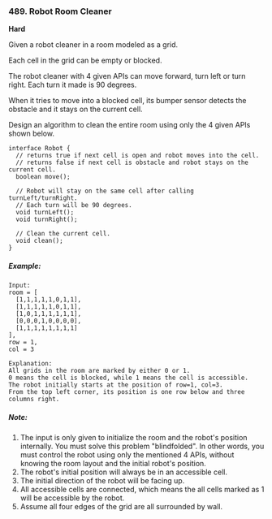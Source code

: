 ### 489. Robot Room Cleaner
**Hard**

Given a robot cleaner in a room modeled as a grid.

Each cell in the grid can be empty or blocked.

The robot cleaner with 4 given APIs can move forward, turn left or turn right. Each turn it made is 90 degrees.

When it tries to move into a blocked cell, its bumper sensor detects the obstacle and it stays on the current cell.

Design an algorithm to clean the entire room using only the 4 given APIs shown below.

```
interface Robot {
  // returns true if next cell is open and robot moves into the cell.
  // returns false if next cell is obstacle and robot stays on the current cell.
  boolean move();

  // Robot will stay on the same cell after calling turnLeft/turnRight.
  // Each turn will be 90 degrees.
  void turnLeft();
  void turnRight();

  // Clean the current cell.
  void clean();
}
```

##### Example:
```
Input:
room = [
  [1,1,1,1,1,0,1,1],
  [1,1,1,1,1,0,1,1],
  [1,0,1,1,1,1,1,1],
  [0,0,0,1,0,0,0,0],
  [1,1,1,1,1,1,1,1]
],
row = 1,
col = 3

Explanation:
All grids in the room are marked by either 0 or 1.
0 means the cell is blocked, while 1 means the cell is accessible.
The robot initially starts at the position of row=1, col=3.
From the top left corner, its position is one row below and three columns right.
```

##### Note:
1. The input is only given to initialize the room and the robot's position internally. You must solve this problem "blindfolded". In other words, you must control the robot using only the mentioned 4 APIs, without knowing the room layout and the initial robot's position.
2. The robot's initial position will always be in an accessible cell.
3. The initial direction of the robot will be facing up.
4. All accessible cells are connected, which means the all cells marked as 1 will be accessible by the robot.
5. Assume all four edges of the grid are all surrounded by wall.
